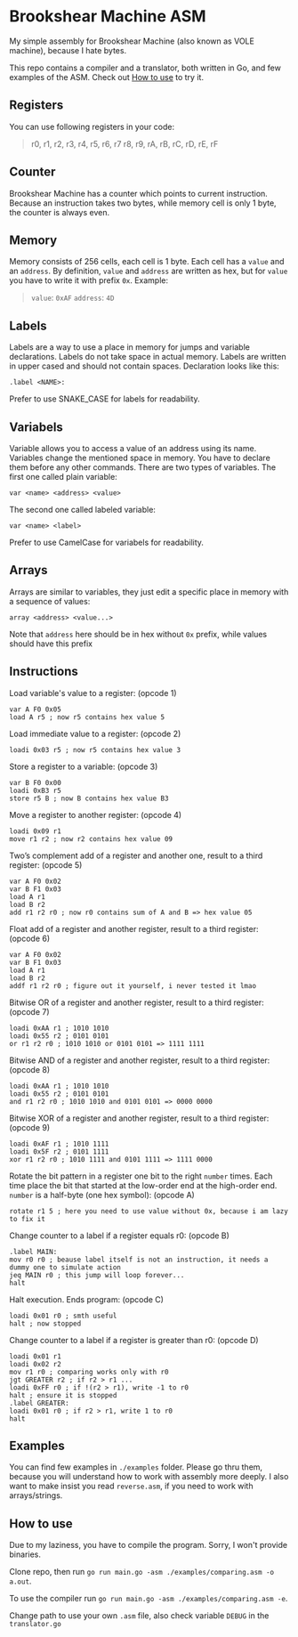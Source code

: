 # Brookshear Machine ASM

My simple assembly for Brookshear Machine (also known as VOLE machine), because I hate bytes.

This repo contains a compiler and a translator, both written in Go, and few examples of the ASM. Check out [How to use](#how-to-use) to try it.

## Registers

You can use following registers in your code:
> r0, r1, r2, r3, r4, r5, r6, r7
> r8, r9, rA, rB, rC, rD, rE, rF

## Counter

Brookshear Machine has a counter which points to current instruction. Because an instruction takes two bytes, while memory cell is only 1 byte, the counter is always even.

## Memory

Memory consists of 256 cells, each cell is 1 byte. Each cell has a `value` and an `address`. By definition, `value` and `address` are written as hex, but for `value` you have to write it with prefix `0x`. Example:
>`value`: `0xAF`
>`address`: `4D`

## Labels

Labels are a way to use a place in memory for jumps and variable declarations. Labels do not take space in actual memory. Labels are written in upper cased and should not contain spaces. Declaration looks like this:

`.label <NAME>:`

Prefer to use SNAKE_CASE for labels for readability.

## Variabels

Variable allows you to access a value of an address using its name. Variables change the mentioned space in memory. You have to declare them before any other commands. There are two types of variables. The first one called plain variable:

`var <name> <address> <value>`

The second one called labeled variable:

`var <name> <label>`

Prefer to use CamelCase for variabels for readability.

## Arrays

Arrays are similar to variables, they just edit a specific place in memory with a sequence of values:

`array <address> <value...>`

Note that `address` here should be in hex without `0x` prefix, while values should have this prefix

## Instructions

Load variable's value to a register: (opcode 1)
```assembly
var A F0 0x05
load A r5 ; now r5 contains hex value 5
```

Load immediate value to a register: (opcode 2)
```assembly
loadi 0x03 r5 ; now r5 contains hex value 3
```

Store a register to a variable: (opcode 3)
```assembly
var B F0 0x00
loadi 0xB3 r5
store r5 B ; now B contains hex value B3
```

Move a register to another register: (opcode 4)
```assembly
loadi 0x09 r1
move r1 r2 ; now r2 contains hex value 09
```

Two’s complement add of a register and another one, result to a third register: (opcode 5)
```assembly
var A F0 0x02
var B F1 0x03
load A r1
load B r2
add r1 r2 r0 ; now r0 contains sum of A and B => hex value 05
```

Float add of a register and another register, result to a third register: (opcode 6)
```assembly
var A F0 0x02
var B F1 0x03
load A r1
load B r2
addf r1 r2 r0 ; figure out it yourself, i never tested it lmao
```

Bitwise OR of a register and another register, result to a third register: (opcode 7)
```assembly
loadi 0xAA r1 ; 1010 1010
loadi 0x55 r2 ; 0101 0101
or r1 r2 r0 ; 1010 1010 or 0101 0101 => 1111 1111
```

Bitwise AND of a register and another register, result to a third register: (opcode 8)
```assembly
loadi 0xAA r1 ; 1010 1010
loadi 0x55 r2 ; 0101 0101
and r1 r2 r0 ; 1010 1010 and 0101 0101 => 0000 0000
```

Bitwise XOR of a register and another register, result to a third register: (opcode 9)
```assembly
loadi 0xAF r1 ; 1010 1111
loadi 0x5F r2 ; 0101 1111
xor r1 r2 r0 ; 1010 1111 and 0101 1111 => 1111 0000
```

Rotate the bit pattern in a register one bit to the right `number` times. Each time place the bit that started at the low-order end at the high-order end. `number` is a half-byte (one hex symbol): (opcode A)
```assembly
rotate r1 5 ; here you need to use value without 0x, because i am lazy to fix it
```

Change counter to a label if a register equals r0: (opcode B)
```assembly
.label MAIN:
mov r0 r0 ; beause label itself is not an instruction, it needs a dummy one to simulate action
jeq MAIN r0 ; this jump will loop forever...
halt
```

Halt execution. Ends program: (opcode C)
```
loadi 0x01 r0 ; smth useful
halt ; now stopped
```

Change counter to a label if a register is greater than r0: (opcode D)
```assembly
loadi 0x01 r1
loadi 0x02 r2
mov r1 r0 ; comparing works only with r0
jgt GREATER r2 ; if r2 > r1 ...
loadi 0xFF r0 ; if !(r2 > r1), write -1 to r0
halt ; ensure it is stopped
.label GREATER:
loadi 0x01 r0 ; if r2 > r1, write 1 to r0
halt
```

## Examples

You can find few examples in `./examples` folder. Please go thru them, because you will understand how to work with assembly more deeply. I also want to make insist you read `reverse.asm`, if you need to work with arrays/strings.

## How to use

Due to my laziness, you have to compile the program. Sorry, I won't provide binaries.

Clone repo, then run `go run main.go -asm ./examples/comparing.asm -o a.out`.

To use the compiler run `go run main.go -asm ./examples/comparing.asm -e`.

Change path to use your own `.asm` file, also check variable `DEBUG` in the `translator.go`